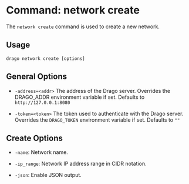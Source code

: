 # Command: network create

The `network create` command is used to create a new network.

## Usage

```
drago network create [options]
```

## General Options

- `-address=<addr>`
    The address of the Drago server.
    Overrides the DRAGO_ADDR environment variable if set.
    Defaults to `http://127.0.0.1:8080`


- `-token=<token>`
    The token used to authenticate with the Drago server.
    Overrides the `DRAGO_TOKEN` environment variable if set.
    Defaults to `""`
 

## Create Options

- `-name`: Network name.

- `-ip_range`: Network IP address range in CIDR notation.

- `-json`: Enable JSON output.